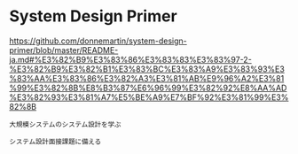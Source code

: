 # System Design Primer

https://github.com/donnemartin/system-design-primer/blob/master/README-ja.md#%E3%82%B9%E3%83%86%E3%83%83%E3%83%97-2-%E3%82%B9%E3%82%B1%E3%83%BC%E3%83%A9%E3%83%93%E3%83%AA%E3%83%86%E3%82%A3%E3%81%AB%E9%96%A2%E3%81%99%E3%82%8B%E8%B3%87%E6%96%99%E3%82%92%E8%AA%AD%E3%82%93%E3%81%A7%E5%BE%A9%E7%BF%92%E3%81%99%E3%82%8B

    大規模システムのシステム設計を学ぶ

    システム設計面接課題に備える

